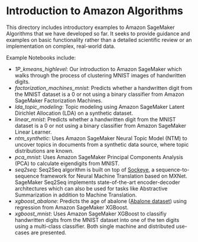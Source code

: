 # Introduction to Amazon Algorithms

This directory includes introductory examples to Amazon SageMaker Algorithms that we have developed so far.  It seeks to provide guidance and examples on basic functionality rather than a detailed scientific review or an implementation on complex, real-world data.

Example Notebooks include:
- *1P_kmeans_highlevel*: Our introduction to Amazon SageMaker which walks through the process of clustering MNIST images of handwritten digits.
- *factorization_machines_mnist*: Predicts whether a handwritten digit from the MNIST dataset is a 0 or not using a binary classifier from Amazon SageMaker Factorization Machines.
- *lda_topic_modeling*: Topic modeling using Amazon SageMaker Latent Dirichlet Allocation (LDA) on a synthetic dataset.
- *linear_mnist*: Predicts whether a handwritten digit from the MNIST dataset is a 0 or not using a binary classifier from Amazon SageMaker Linear Learner.
- *ntm_synthetic*: Uses Amazon SageMaker Neural Topic Model (NTM) to uncover topics in documents from a synthetic data source, where topic distributions are known.
- *pca_mnist*: Uses Amazon SageMaker Principal Components Analysis (PCA) to calculate eigendigits from MNIST.
- *seq2seq*: Seq2Seq algorithm is built on top of [Sockeye](https://github.com/awslabs/sockeye), a sequence-to-sequence framework for Neural Machine Translation based on MXNet. SageMaker Seq2Seq implements state-of-the-art encoder-decoder architectures which can also be used for tasks like Abstractive Summarization in addition to Machine Translation.
- *xgboost_abalone*: Predicts the age of abalone ([Abalone dataset](https://www.csie.ntu.edu.tw/~cjlin/libsvmtools/datasets/regression.html)) using regression from Amazon SageMaker XGBoost.
- *xgboost_mnist*: Uses Amazon SageMaker XGBoost to classifiy handwritten digits from the MNIST dataset into one of the ten digits using a multi-class classifier. Both single machine and distributed use-cases are presented.
